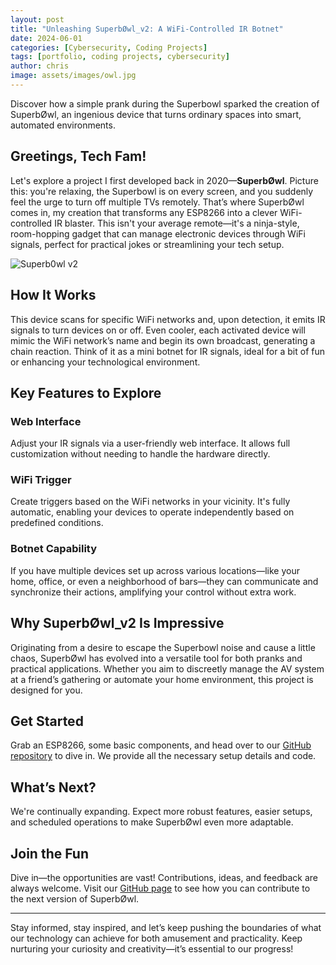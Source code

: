 ```yaml
---
layout: post
title: "Unleashing SuperbØwl_v2: A WiFi-Controlled IR Botnet"
date: 2024-06-01
categories: [Cybersecurity, Coding Projects]
tags: [portfolio, coding projects, cybersecurity]
author: chris
image: assets/images/owl.jpg
---
```


Discover how a simple prank during the Superbowl sparked the creation of SuperbØwl, an ingenious device that turns ordinary spaces into smart, automated environments.

## Greetings, Tech Fam!

Let's explore a project I first developed back in 2020—**SuperbØwl**. Picture this: you're relaxing, the Superbowl is on every screen, and you suddenly feel the urge to turn off multiple TVs remotely. That’s where SuperbØwl comes in, my creation that transforms any ESP8266 into a clever WiFi-controlled IR blaster. This isn't your average remote—it's a ninja-style, room-hopping gadget that can manage electronic devices through WiFi signals, perfect for practical jokes or streamlining your tech setup.

![Superb0wl v2](https://github.com/ECTO-1A/SuperbOwl/assets/112792126/cce06009-27d2-444e-85f1-74ca5c52370e)

## How It Works

This device scans for specific WiFi networks and, upon detection, it emits IR signals to turn devices on or off. Even cooler, each activated device will mimic the WiFi network’s name and begin its own broadcast, generating a chain reaction. Think of it as a mini botnet for IR signals, ideal for a bit of fun or enhancing your technological environment.

## Key Features to Explore

### Web Interface
Adjust your IR signals via a user-friendly web interface. It allows full customization without needing to handle the hardware directly.

### WiFi Trigger
Create triggers based on the WiFi networks in your vicinity. It's fully automatic, enabling your devices to operate independently based on predefined conditions.

### Botnet Capability
If you have multiple devices set up across various locations—like your home, office, or even a neighborhood of bars—they can communicate and synchronize their actions, amplifying your control without extra work.

## Why SuperbØwl_v2 Is Impressive

Originating from a desire to escape the Superbowl noise and cause a little chaos, SuperbØwl has evolved into a versatile tool for both pranks and practical applications. Whether you aim to discreetly manage the AV system at a friend’s gathering or automate your home environment, this project is designed for you.

## Get Started

Grab an ESP8266, some basic components, and head over to our [GitHub repository](https://github.com/ECTO-1A/Superb0wl_v2) to dive in. We provide all the necessary setup details and code.

## What’s Next?

We're continually expanding. Expect more robust features, easier setups, and scheduled operations to make SuperbØwl even more adaptable.

## Join the Fun

Dive in—the opportunities are vast! Contributions, ideas, and feedback are always welcome. Visit our [GitHub page](https://github.com/ECTO-1A/Superb0wl_v2) to see how you can contribute to the next version of SuperbØwl.

---

Stay informed, stay inspired, and let’s keep pushing the boundaries of what our technology can achieve for both amusement and practicality. Keep nurturing your curiosity and creativity—it’s essential to our progress!